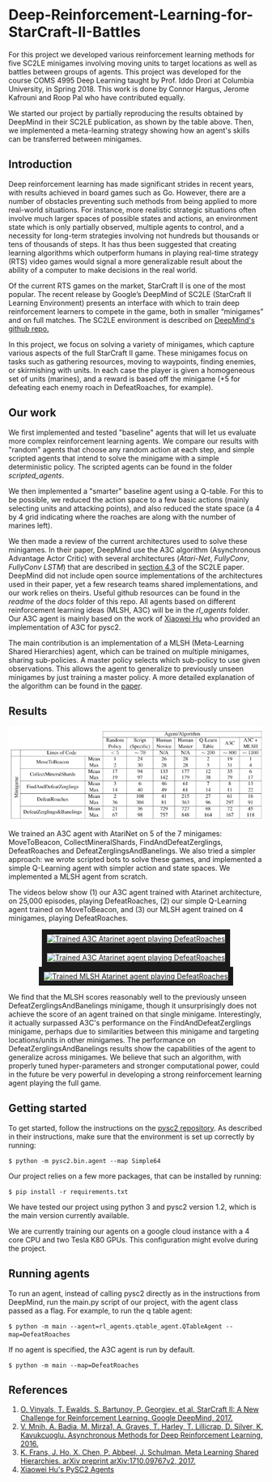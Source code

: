 # Deep-Reinforcement-Learning-for-StarCraft-II-Battles

For this project we developed various reinforcement learning methods for five SC2LE minigames involving moving units to target locations as well as battles between groups of agents. This project was developed for the course COMS 4995 Deep Learning taught by Prof. Iddo Drori at Columbia University, in Spring 2018. This work is done by Connor Hargus, Jerome Kafrouni and Roop Pal who have contributed equally.

We started our project by partially reproducing the results obtained by DeepMind in their SC2LE publication, as shown by the table above. Then, we implemented a meta-learning strategy showing how an agent's skills can be transferred between minigames.

## Introduction

Deep reinforcement learning has made significant strides in recent years, with results achieved in board games such as Go. However, there are a number of obstacles preventing such methods from being applied to more real-world situations. For instance, more realistic strategic situations often involve much larger spaces of possible states and actions, an environment state which is only partially observed, multiple agents to control, and a necessity for long-term strategies involving not hundreds but thousands or tens of thousands of steps. It has thus been suggested that creating learning algorithms which outperform humans in playing real-time strategy (RTS) video games would signal a more generalizable result about the ability of a computer to make decisions in the real world.

Of the current RTS games on the market, StarCraft II is one of the most popular. The recent release by Google’s DeepMind of SC2LE (StarCraft II Learning Environment) presents an interface with which to train deep reinforcement learners to compete in the game, both in smaller “minigames” and on full matches. The SC2LE environment is described on [DeepMind's github repo.](https://github.com/deepmind/pysc2) 

In this project, we focus on solving a variety of minigames, which capture various aspects of the full StarCraft II game. These minigames focus on tasks such as gathering resources, moving to waypoints, finding enemies, or skirmishing with units. In each case the player is given a homogeneous set of units (marines), and a reward is based off the minigame (+5 for defeating each enemy roach in DefeatRoaches, for example).

## Our work

We first implemented and tested "baseline" agents that will let us evaluate more complex reinforcement learning agents. We compare our results with "random" agents that choose any random action at each step, and simple scripted agents that intend to solve the minigame with a simple deterministic policy. The scripted agents can be found in the folder *scripted_agents*.

We then implemented a "smarter" baseline agent using a Q-table. For this to be possible, we reduced the action space to a few basic actions (mainly selecting units and attacking points), and also reduced the state space (a 4 by 4 grid indicating where the roaches are along with the number of marines left).

We then made a review of the current architectures used to solve these minigames. In their paper, DeepMind use the A3C algorithm (Asynchronous Advantage Actor Critic) with several architectures (*Atari-Net*, *FullyConv*, *FullyConv LSTM*) that are described in [section 4.3](https://deepmind.com/documents/110/sc2le.pdf) of the SC2LE paper. DeepMind did not include open source implementations of the architectures used in their paper, yet a few research teams shared implementations, and our work relies on theirs. Useful github resources can be found in the *readme* of the *docs* folder of this repo. All agents based on different reinforcement learning ideas (MLSH, A3C) will be in the *rl_agents* folder. Our A3C agent is mainly based on the work of [Xiaowei Hu](https://github.com/xhujoy) who provided an implementation of A3C for pysc2.

The main contribution is an implementation of a MLSH (Meta-Learning Shared Hierarchies) agent, which can be trained on multiple minigames, sharing sub-policies. A master policy selects which sub-policy to use given observations. This allows the agent to generalize to previously unseen minigames by just training a master policy. A more detailed explanation of the algorithm can be found in the [paper](#MLSH).

## Results

![alt text](./doc/table.PNG "Results Table")

We trained an A3C agent with AtariNet on 5 of the 7 minigames: MoveToBeacon, CollectMineralShards, FindAndDefeatZerglings, DefeatRoaches and DefeatZerglingsAndBanelings. We also tried a simpler approach: we wrote scripted bots to solve these games, and implemented a simple Q-Learning agent with simpler action and state spaces. We implemented a MLSH agent from scratch.

The videos below show (1) our A3C agent trained with Atarinet architecture, on 25,000 episodes, playing DefeatRoaches, (2) our simple Q-Learning agent trained on MoveToBeacon, and (3) our MLSH agent trained on 4 minigames, playing DefeatRoaches.

<div align="center">
  
  <a href="https://youtu.be/dEAh0g9SVS0"
     target="_blank">
    <img src="https://img.youtube.com/vi/dEAh0g9SVS0/0.jpg"
         alt="Trained A3C Atarinet agent playing DefeatRoaches"
         width="240" height="180" border="10" />
  </a>
  <a href="https://youtu.be/Z-H1QQKXbhQ"
     target="_blank">
     <img src="https://img.youtube.com/vi/Z-H1QQKXbhQ/0.jpg"
         alt="Trained A3C Atarinet agent playing DefeatRoaches"
         width="240" height="180" border="10" />
  </a>
   <a href="https://youtu.be/s5wGk7tql0c"
     target="_blank">
     <img src="https://img.youtube.com/vi/s5wGk7tql0c/0.jpg"
         alt="Trained MLSH Atarinet agent playing DefeatRoaches"
         width="240" height="180" border="10" />
  </a>
  
</div>

We find that the MLSH scores reasonably well to the previously unseen DefeatZerglingsAndBanelings minigame, though it unsurprisingly does not achieve the score of an agent trained on that single minigame. Interestingly, it actually surpassed A3C's performance on the FindAndDefeatZerglings minigame, perhaps due to similarities between this minigame and targeting locations/units in other minigames. The performance on DefeatZerglingsAndBanelings results show the capabilities of the agent to generalize across minigames. We believe that such an algorithm, with properly tuned hyper-parameters and stronger computational power, could in the future be very powerful in developing a strong reinforcement learning agent playing the full game.

## Getting started

To get started, follow the instructions on the [pysc2 repository](https://github.com/deepmind/pysc2). As described in their instructions, make sure that the environment is set up correctly by running:

```
$ python -m pysc2.bin.agent --map Simple64
```

Our project relies on a few more packages, that can be installed by running:

```
$ pip install -r requirements.txt
```

We have tested our project using python 3 and pysc2 version 1.2, which is the main version currently available.

We are currently training our agents on a google cloud instance with a 4 core CPU and two Tesla K80 GPUs. This configuration might evolve during the project.

## Running agents

To run an agent, instead of calling pysc2 directly as in the instructions from DeepMind, run the main.py script of our project, with the agent class passed as a flag. For example, to run the q table agent:

```
$ python -m main --agent=rl_agents.qtable_agent.QTableAgent --map=DefeatRoaches
```

If no agent is specified, the A3C agent is run by default.

```
$ python -m main --map=DefeatRoaches
```

## References
1. [O. Vinyals, T. Ewalds, S. Bartunov, P. Georgiev. et al. StarCraft II: A New Challenge for Reinforcement Learning. Google DeepMind, 2017.](https://deepmind.com/documents/110/sc2le.pdf)
2. [V. Mnih, A. Badia, M. Mirza1, A. Graves, T. Harley, T. Lillicrap, D. Silver, K. Kavukcuoglu. Asynchronous Methods for Deep Reinforcement Learning, 2016.](https://arxiv.org/pdf/1602.01783.pdf)
3. [K. Frans, J. Ho, X. Chen, P. Abbeel, J. Schulman. Meta Learning Shared Hierarchies. arXiv preprint arXiv:1710.09767v2, 2017.](https://arxiv.org/pdf/1710.09767.pdf)<a name="MLSH"></a>
4. [Xiaowei Hu's PySC2 Agents](https://github.com/xhujoy/pysc2-agents)

